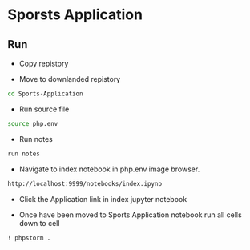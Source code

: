 # Sporsts Application

## Run
- Copy repistory

- Move to downlanded repistory
```bash
cd Sports-Application
```

- Run source file
```bash
source php.env
```

- Run notes
```bash
run notes
```

- Navigate to index notebook in php.env image browser.
```bash
http://localhost:9999/notebooks/index.ipynb
```
- Click the Application link in index jupyter notebook

- Once have been moved to Sports Application notebook run all cells down to  cell
```notebook
! phpstorm .
```